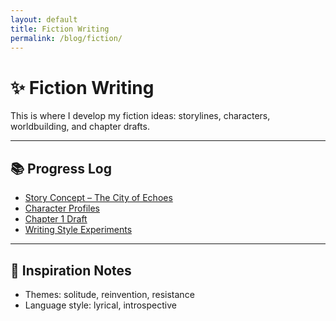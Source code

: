 ```yaml
---
layout: default
title: Fiction Writing
permalink: /blog/fiction/
---
```


# ✨ Fiction Writing

This is where I develop my fiction ideas: storylines, characters, worldbuilding, and chapter drafts.

---

## 📚 Progress Log

- [Story Concept – The City of Echoes](/fiction/story-concept)
- [Character Profiles](/fiction/characters)
- [Chapter 1 Draft](/fiction/chapter-1)
- [Writing Style Experiments](/fiction/writing-style)

---

## 💭 Inspiration Notes

- Themes: solitude, reinvention, resistance  
- Language style: lyrical, introspective

